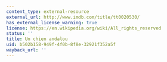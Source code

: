```yaml
---
content_type: external-resource
external_url: http://www.imdb.com/title/tt0020530/
has_external_license_warning: true
license: https://en.wikipedia.org/wiki/All_rights_reserved
status: ''
title: Un chien andalou
uid: b502b158-949f-4f0b-8f8e-32921f352a5f
wayback_url: ''
---
```

